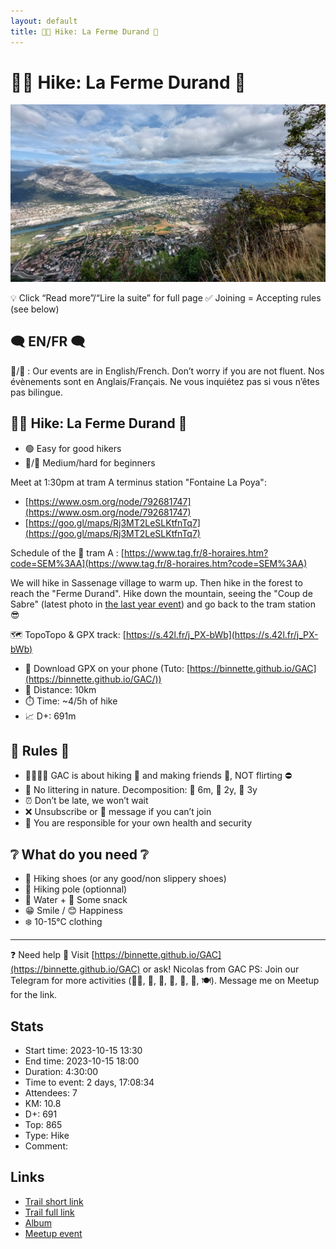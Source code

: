 ```yaml
---
layout: default
title: 🥾🔵 Hike: La Ferme Durand 🚜
---
```


# 🥾🔵 Hike: La Ferme Durand 🚜

![2023-10-15](../img/orig/2023-10-15.jpg)

💡 Click “Read more”/“Lire la suite” for full page ✅ Joining = Accepting rules (see below)

##  🗨️ EN/FR 🗨️ 
🦅/🐓 : Our events are in English/French. Don’t worry if you are not fluent. Nos évènements sont en Anglais/Français. Ne vous inquiétez pas si vous n’êtes pas bilingue.

##  🥾🔵 Hike: La Ferme Durand 🚜 

* 🟢 Easy for good hikers
* 🔵/🔴 Medium/hard for beginners

Meet at 1:30pm at tram A terminus station "Fontaine La Poya":

* [https://www.osm.org/node/792681747](https://www.osm.org/node/792681747)
* [https://goo.gl/maps/Rj3MT2LeSLKtfnTq7](https://goo.gl/maps/Rj3MT2LeSLKtfnTq7)

Schedule of the 🚋 tram A : [https://www.tag.fr/8-horaires.htm?code=SEM%3AA](https://www.tag.fr/8-horaires.htm?code=SEM%3AA)

We will hike in Sassenage village to warm up. Then hike in the forest to reach the "Ferme Durand". Hike down the mountain, seeing the "Coup de Sabre" (latest photo in [the last year event](https://www.meetup.com/fr-FR/grenoble-adventure-club-english-french/events/284202086/)) and go back to the tram station 😎

🗺️ TopoTopo & GPX track: [https://s.42l.fr/j_PX-bWb](https://s.42l.fr/j_PX-bWb)
* 📲 Download GPX on your phone (Tuto: [https://binnette.github.io/GAC](https://binnette.github.io/GAC/))
* 📏 Distance: 10km
* ⏱️ Time: \~4/5h of hike
* 📈 D+: 691m

##  📜 Rules 📜 

* 🚶‍♀️🚶‍♂️ GAC is about hiking 🥾 and making friends 🤗, NOT flirting ⛔
* 🚮 No littering in nature. Decomposition: 🍊 6m, 🍌 2y, 🥚 3y
* ⏰ Don’t be late, we won’t wait
* ❌ Unsubscribe or 💬 message if you can’t join
* 💟 You are responsible for your own health and security

##  ❔ What do you need ❔ 

* 🥾 Hiking shoes (or any good/non slippery shoes)
* 🥢 Hiking pole (optionnal)
* 🧃 Water + 🍫 Some snack
* 😁 Smile / 😊 Happiness
* ❄️ 10-15°C clothing

***

❓ Need help 🤔 Visit [https://binnette.github.io/GAC](https://binnette.github.io/GAC) or ask!
Nicolas from GAC
PS: Join our Telegram for more activities (🧗‍♀️, 🏓, 🎳, 🎲, 🎥, 🎵, 🍽️). Message me on Meetup for the link.

## Stats

- Start time: 2023-10-15 13:30
- End time: 2023-10-15 18:00
- Duration: 4:30:00
- Time to event: 2 days, 17:08:34
- Attendees: 7
- KM: 10.8
- D+: 691
- Top: 865
- Type: Hike
- Comment: 

## Links

- [Trail short link](https://s.42l.fr/j_PX-bWb)
- [Trail full link]()
- [Album](https://binnette.github.io/GacImg2023/2023-10-15-🥾🔵-Hike-La-Ferme-Durand-🚜.html)
- [Meetup event](https://www.meetup.com/grenoble-adventure-club-english-french/events/296703101/)
